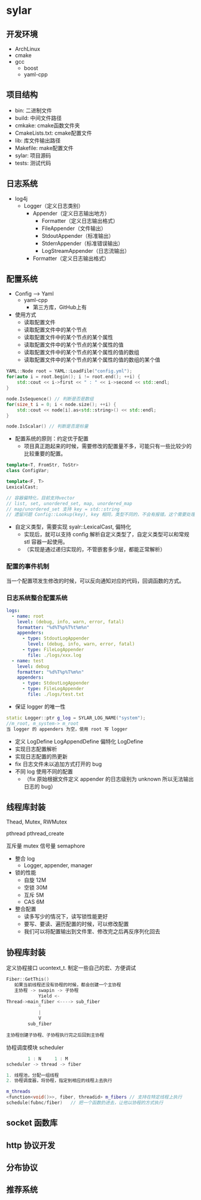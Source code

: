 # sylar

## 开发环境

* ArchLinux
* cmake
* gcc
    * boost
    * yaml-cpp

## 项目结构

* bin: 二进制文件
* build: 中间文件路径
* cmkake: cmake函数文件夹
* CmakeLists.txt: cmake配置文件
* lib: 库文件输出路径
* Makefile: make配置文件
* sylar: 项目源码
* tests: 测试代码

## 日志系统

- log4j
    - Logger（定义日志类别）
        - Appender（定义日志输出地方）
            - Formatter（定义日志输出格式）
            - FileAppender（文件输出）
            - StdoutAppender（标准输出）
            - StderrAppender（标准错误输出）
            - LogStreamAppender（日志流输出）
        - Formatter（定义日志输出格式）

## 配置系统

* Config --> Yaml
    * yaml-cpp
        * 第三方库，GitHub上有
* 使用方式
    * 读取配置文件
    * 读取配置文件中的某个节点
    * 读取配置文件中的某个节点的某个属性
    * 读取配置文件中的某个节点的某个属性的值
    * 读取配置文件中的某个节点的某个属性的值的数组
    * 读取配置文件中的某个节点的某个属性的值的数组的某个值

```c++
YAML::Node root = YAML::LoadFile("config.yml");
for(auto i = root.begin(); i != root.end(); ++i) {
    std::cout << i->first << " : " << i->second << std::endl;
}

node.IsSequence() // 判断是否是数组
for(size_t i = 0; i < node.size(); ++i) {
    std::cout << node[i].as<std::string>() << std::endl;
}

node.IsScalar() // 判断是否是标量
```

- 配置系统的原则：约定优于配置
    - 项目真正跑起来的时候，需要修改的配置量不多，可能只有一些比较少的比较重要的配置。

```c++
template<T, FromStr, ToStr>
class ConfigVar;

template<F, T>
LexicalCast;

// 容器偏特化，目前支持vector
// list, set, unordered_set, map, unordered_map
// map/unordered_set 支持 key = std::string
// 遗留问题 Config::Lookup(key), key 相同，类型不同的，不会有报错。这个需要处理一下。
```

- 自定义类型，需要实现 syalr::LexicalCast, 偏特化
    - 实现后，就可以支持 config 解析自定义类型了，自定义类型可以和常规 stl 容器一起使用。
    - （实现是通过递归实现的，不管嵌套多少层，都能正常解析）

### 配置的事件机制

当一个配置项发生修改的时候，可以反向通知对应的代码，回调函数的方式。

### 日志系统整合配置系统

```yaml
logs:
  - name: root
    level: (debug, info, warn, error, fatal)
    formatter: "%d%T%p%T%t%m%n"
    appenders:
      - type: StdoutLogAppender
        level: (debug, info, warn, error, fatal)
      - type: FileLogAppender
        file: ./logs/xxx.log
  - name: test
    level: debug
    formatter: "%d%T%p%T%m%n"
    appenders:
      - type: StdoutLogAppender
      - type: FileLogAppender
        file: ./logs/test.txt
```

- 保证 logger 的唯一性

```c++
static Logger::ptr g_log = SYLAR_LOG_NAME("system");
//m_root, m_system-> m_root
当 logger 的 appenders 为空，使用 root 写 logger
```

- 定义 LogDefine LogAppendDefine 偏特化 LogDefine
- 实现日志配置解析
- 实现日志配置的热更新
- fix 日志文件未以追加方式打开的 bug
- 不同 log 使用不同的配置
    - （fix 原始根据文件定义 appender 的日志级别为 unknown 所以无法输出日志的 bug）

## 线程库封装

Thead, Mutex, RWMutex

pthread pthread_create

互斥量 mutex
信号量 semaphore

- 整合 log
    - Logger, appender, manager
- 锁的性能
    - 自旋 12M
    - 空锁 30M
    - 互斥 5M
    - CAS 6M
- 整合配置
    - 读多写少的情况下，读写锁性能更好
    - 要写、要读、遍历配置的时候，可以修改配置
    - 我们可以将配置输出到文件里、修改完之后再反序列化回去

## 协程库封装

定义协程接口
ucontext_t.
制定一些自己的宏、方便调试

```c++
Fiber::GetThis()
   如果当前线程还没有协程的时候，都会创建一个主协程
   主协程 -> swapin -> 子协程
            Yield <-
Thread->main_fiber <----> sub_fiber
            ^
            |
            V
        sub_fiber
        
主协程创建子协程、子协程执行完之后回到主协程
```

协程调度模块 scheduler

```c++
        1 : N     1 : M
scheduler -> thread -> fiber

1. 线程池，分配一组线程
2. 协程调度器，将协程，指定到相应的线程上去执行

m_threads
<function<void()>>, fiber, threadid> m_fibers // 支持在特定线程上执行
schedule(fubnc/fiber)   // 把一个函数扔进去，让他以协程的方式执行
```

## socket 函数库

## http 协议开发

## 分布协议

## 推荐系统
